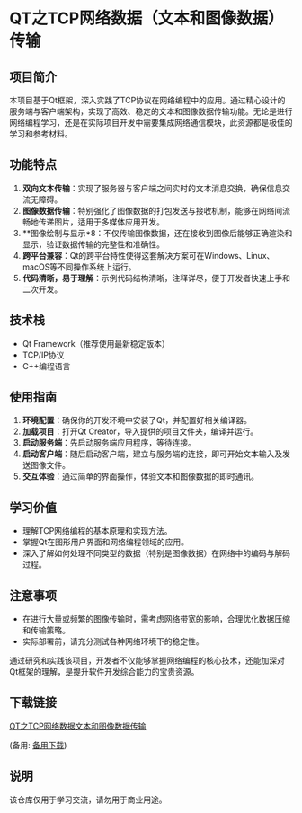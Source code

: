 # QT之TCP网络数据（文本和图像数据）传输

## 项目简介

本项目基于Qt框架，深入实践了TCP协议在网络编程中的应用。通过精心设计的服务端与客户端架构，实现了高效、稳定的文本和图像数据传输功能。无论是进行网络编程学习，还是在实际项目开发中需要集成网络通信模块，此资源都是极佳的学习和参考材料。

## 功能特点

1. **双向文本传输**：实现了服务器与客户端之间实时的文本消息交换，确保信息交流无障碍。
2. **图像数据传输**：特别强化了图像数据的打包发送与接收机制，能够在网络间流畅地传递图片，适用于多媒体应用开发。
3. **图像绘制与显示*8：不仅传输图像数据，还在接收到图像后能够正确渲染和显示，验证数据传输的完整性和准确性。
4. **跨平台兼容**：Qt的跨平台特性使得这套解决方案可在Windows、Linux、macOS等不同操作系统上运行。
5. **代码清晰，易于理解**：示例代码结构清晰，注释详尽，便于开发者快速上手和二次开发。

## 技术栈

- Qt Framework（推荐使用最新稳定版本）
- TCP/IP协议
- C++编程语言

## 使用指南

1. **环境配置**：确保你的开发环境中安装了Qt，并配置好相关编译器。
2. **加载项目**：打开Qt Creator，导入提供的项目文件夹，编译并运行。
3. **启动服务端**：先启动服务端应用程序，等待连接。
4. **启动客户端**：随后启动客户端，建立与服务端的连接，即可开始文本输入及发送图像文件。
5. **交互体验**：通过简单的界面操作，体验文本和图像数据的即时通讯。

## 学习价值

- 理解TCP网络编程的基本原理和实现方法。
- 掌握Qt在图形用户界面和网络编程领域的应用。
- 深入了解如何处理不同类型的数据（特别是图像数据）在网络中的编码与解码过程。

## 注意事项

- 在进行大量或频繁的图像传输时，需考虑网络带宽的影响，合理优化数据压缩和传输策略。
- 实际部署前，请充分测试各种网络环境下的稳定性。

通过研究和实践该项目，开发者不仅能够掌握网络编程的核心技术，还能加深对Qt框架的理解，是提升软件开发综合能力的宝贵资源。

## 下载链接
[QT之TCP网络数据文本和图像数据传输](https://pan.quark.cn/s/788975825318) 

(备用: [备用下载](https://pan.baidu.com/s/1oCG5XRg6qphTrMFDi5s6CA?pwd=fn5w))

## 说明

该仓库仅用于学习交流，请勿用于商业用途。
